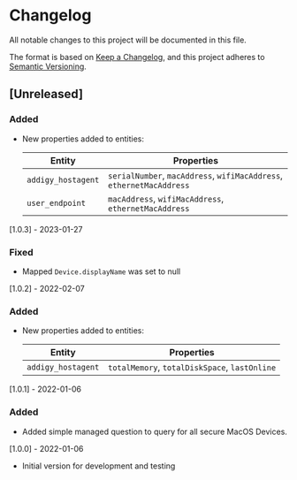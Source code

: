 # Changelog

All notable changes to this project will be documented in this file.

The format is based on [Keep a Changelog](https://keepachangelog.com/en/1.0.0/),
and this project adheres to
[Semantic Versioning](https://semver.org/spec/v2.0.0.html).

## [Unreleased]

### Added

- New properties added to entities:

  | Entity             | Properties                                                           |
  | ------------------ | -------------------------------------------------------------------- |
  | `addigy_hostagent` | `serialNumber`, `macAddress`, `wifiMacAddress`, `ethernetMacAddress` |
  | `user_endpoint`    | `macAddress`, `wifiMacAddress`, `ethernetMacAddress`                 |

[1.0.3] - 2023-01-27

### Fixed

- Mapped `Device.displayName` was set to null

[1.0.2] - 2022-02-07

### Added

- New properties added to entities:

  | Entity             | Properties                                    |
  | ------------------ | --------------------------------------------- |
  | `addigy_hostagent` | `totalMemory`, `totalDiskSpace`, `lastOnline` |

[1.0.1] - 2022-01-06

### Added

- Added simple managed question to query for all secure MacOS Devices.

[1.0.0] - 2022-01-06

- Initial version for development and testing
